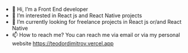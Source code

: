 - 👋 Hi, I’m a Front End developer
- 👀 I’m interested in React js and React Native projects
- 🌱 I’m currently looking for freelance projects in React js or/and React Native
- 📫 How to reach me? You can reach me via email or via my personal website https://teodordimitrov.vercel.app

<!---
TeodorDimitrov89/TeodorDimitrov89 is a ✨ special ✨ repository because its `README.md` (this file) appears on your GitHub profile.
You can click the Preview link to take a look at your changes.
--->
